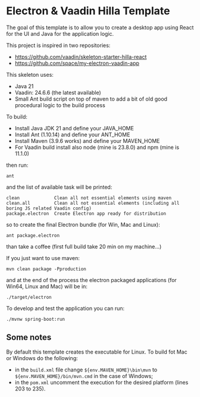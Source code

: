 # Electron & Vaadin Hilla Template

The goal of this template is to allow you to create a desktop app using React for the UI and Java for the application logic.

This project is inspired in two repositories:
- https://github.com/vaadin/skeleton-starter-hilla-react
- https://github.com/space/my-electron-vaadin-app

This skeleton uses:

- Java 21
- Vaadin: 24.6.6 (the latest available)
- Small Ant build script on top of maven to add a bit of old good procedural logic to the build process

To build:

- Install Java JDK 21 and define your JAVA_HOME
- Install Ant (1.10.14) and define your ANT_HOME
- Install Maven (3.9.6 works) and define your MAVEN_HOME
- For Vaadin build install also node (mine is 23.8.0) and npm (mine is 11.1.0)

then run:

    ant

and the list of available task will be printed:

    clean             Clean all not essential elements using maven
    clean.all         Clean all not essential elements (including all boring JS related Vaadin config)
    package.electron  Create Electron app ready for distribution  

so to create the final Electron bundle (for Win, Mac and Linux):

    ant package.electron

than take a coffee (first full build take 20 min on my machine...)

If you just want to use maven:

    mvn clean package -Pproduction

and at the end of the process the electron packaged applications (for Win64, Linux and Mac) will be in:

    ./target/electron


To develop and test the application you can run:

    ./mvnw spring-boot:run

## Some notes
By default this template creates the executable for Linux. To build fot Mac or Windows do the following:
- in the `build.xml` file change `${env.MAVEN_HOME}\bin\mvn` to `${env.MAVEN_HOME}/bin/mvn.cmd` in the case of Windows;
- in the `pom.xml` uncomment the execution for the desired platform (lines 203 to 235).
